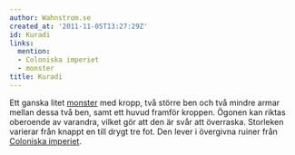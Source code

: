 ```yaml
---
author: Wahnstrom.se
created_at: '2011-11-05T13:27:29Z'
id: Kuradi
links:
  mention:
  - Coloniska imperiet
  - monster
title: Kuradi
---
```


Ett ganska litet [monster] med kropp, två större ben och två mindre armar mellan dessa två ben, samt
ett huvud framför kroppen. Ögonen kan riktas oberoende av varandra, vilket gör att den är svår att
överraska. Storleken varierar från knappt en till drygt tre fot. Den lever i övergivna ruiner från
[Coloniska imperiet].

  [monster]: monster
  [Coloniska imperiet]: Coloniska_imperiet